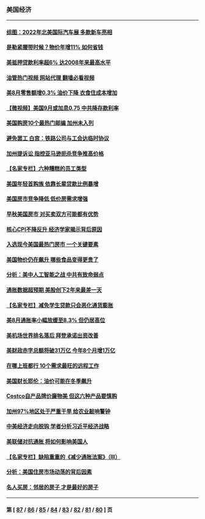 ### 美国经济
---
#### [组图：2022年北美国际汽车展 多款新车亮相](../../pages/ncid1078158/n13826448.md?09170045) 
#### [是勒紧腰带时候？物价年增11% 如何省钱](../../pages/ncid1078158/n13826061.md?09170045) 
#### [美抵押贷款利率超6% 达2008年来最高水平](../../pages/ncid1078158/n13825940.md?09170045) 
#### [油管热门视频 网站代理 翻墙必看视频](http://209.222.30.114:81/youtube.html?09170045)
#### [美8月零售额增0.3% 油价下降 衣食住成本增加](../../pages/ncid1078158/n13825831.md?09170045) 
#### [【微视频】美国9月或加息0.75 中共降存款利率](../../pages/ncid1078158/n13825209.md?09170045) 
#### [美国购房10个最热门邮编 加州未入列](../../pages/ncid1078158/n13825813.md?09170045) 
#### [避免罢工 白宫：铁路公司与工会达临时协议](../../pages/ncid1078158/n13825694.md?09170045) 
#### [加州提诉讼 指控亚马逊扼杀竞争推高价格](../../pages/ncid1078158/n13825186.md?09170045) 
#### [【名家专栏】六种糟糕的员工类型](../../pages/ncid1078158/n13824975.md?09170045) 
#### [美国年轻首购族 依靠长辈贷款比例暴增](../../pages/ncid1078158/n13824734.md?09170045) 
#### [美国房市竞争降低 低价房需求增强](../../pages/ncid1078158/n13824698.md?09170045) 
#### [早秋美国房市 对买卖双方可能都有优势](../../pages/ncid1078158/n13824679.md?09170045) 
#### [核心CPI不降反升 经济学家揭示背后原因](../../pages/ncid1078158/n13824574.md?09170045) 
#### [入选现今美国最热门房市 一个关键要素](../../pages/ncid1078158/n13824650.md?09170045) 
#### [美国物价仍在飙升 哪些食品变得更贵了](../../pages/ncid1078158/n13824482.md?09170045) 
#### [分析：美中人工智能之战 中共有致命弱点](../../pages/ncid1078158/n13824391.md?09170045) 
#### [通胀数据超预期 美股创下2年来最差一天](../../pages/ncid1078158/n13824353.md?09170045) 
#### [【名家专栏】减免学生贷款只会恶化通货膨胀](../../pages/ncid1078158/n13824062.md?09170045) 
#### [美8月通胀率小幅放缓至8.3% 但仍居高位](../../pages/ncid1078158/n13824139.md?09170045) 
#### [美机场世界排名落后 拜登承诺出资改善](../../pages/ncid1078158/n13823411.md?09170045) 
#### [美财政赤字总额将破31万亿 今年8个月增1万亿](../../pages/ncid1078158/n13823320.md?09170045) 
#### [在哪上班都行 10个需求最旺的远程工作](../../pages/ncid1078158/n13818968.md?09170045) 
#### [美国财长耶伦：油价可能在冬季飙升](../../pages/ncid1078158/n13822671.md?09170045) 
#### [Costco自产品牌价廉物美 但这六种产品要慎购](../../pages/ncid1078158/n13818935.md?09170045) 
#### [加州97%地区处于严重干旱 给农业敲响警钟](../../pages/ncid1078158/n13821995.md?09170045) 
#### [中美经济走向脱钩 学者分析习近平经济战略](../../pages/ncid1078158/n13821985.md?09170045) 
#### [美联储对抗通胀 将如何影响美国人](../../pages/ncid1078158/n13821984.md?09170045) 
#### [【名家专栏】缺陷重重的《减少通胀法案》（III）](../../pages/ncid1078158/n13820967.md?09170045) 
#### [分析：美国住房市场动荡的背后因素](../../pages/ncid1078158/n13821249.md?09170045) 
#### [名人买房：邻居的房子 才是最好的房子](../../pages/ncid1078158/n13821290.md?09170045) 

---
#### 第 [ [87](./87.md?09170045) / [86](./86.md?09170045) / [85](./85.md?09170045) / [84](./84.md?09170045) / [83](./83.md?09170045) / [82](./82.md?09170045) / [81](./81.md?09170045) / [80](./80.md?09170045) ] 页
